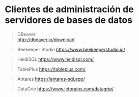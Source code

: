 # Clientes de administración de servidores de bases de datos

> DBeaver  
> http://dbeaver.io/download

> Beekeeper Studio
> https://www.beekeeperstudio.io/

> HeidiSQL
> https://www.heidisql.com/

> TablePlus
> https://tableplus.com/

> Antares
> https://antares-sql.app/

> DataGrip
> https://www.jetbrains.com/datagrip/
